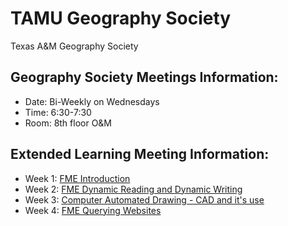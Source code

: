 # TAMU Geography Society
Texas A&amp;M Geography Society

## Geography Society Meetings Information:
- Date: Bi-Weekly on Wednesdays 
- Time: 6:30-7:30
- Room: 8th floor O&M

## Extended Learning Meeting Information:
- Week 1: [FME Introduction](Learning/Week1)
- Week 2: [FME Dynamic Reading and Dynamic Writing](Learning/Week2)
- Week 3: [Computer Automated Drawing - CAD and it's use](Learning/Week3)
- Week 4: [FME Querying Websites](Learning/Week4)
